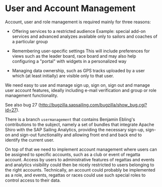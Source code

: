 # User and Account Management

Account, user and role management is required mainly for three reasons:

* Offering services to a restricted audience
Example: special add-on services and advanced analyzes available only to sailors and coaches of a particular group

* Remembering user-specific settings
This will include preferences for views such as the leader board, race board and may also help configuring a "portal" with widgets in a personalized way

* Managing data ownership, such as GPS tracks uploaded by a user which (at least initially) are visible only to that user.

We need easy to use and manage sign up, sign on, sign out and manage user account features, ideally including e-mail verification and group or role management functionality.

See also bug 27 (http://bugzilla.sapsailing.com/bugzilla/show_bug.cgi?id=27).

There is a branch `usermanagement` that contains Benjamin Ebling's contributions to the subject, namely a set of bundles that integrate Apache Shiro with the SAP Sailing Analytics, providing the necessary sign-up, sign-on and sign-out functionality and allowing front end and back end to identify the current user.

On top of that we need to implement account management where users can be assigned to specific accounts, such as a club or event of regatta account. Access by users to administrative features of regattas and events and analytics visibility could then be nicely restricted to users belonging to the right accounts. Technically, an account could probably be implemented as a role, and events, regattas or races could use such special roles to control access to their data.